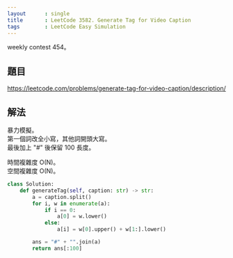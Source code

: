 ```yaml
---
layout      : single
title       : LeetCode 3582. Generate Tag for Video Caption
tags        : LeetCode Easy Simulation
---
```

weekly contest 454。

## 題目

<https://leetcode.com/problems/generate-tag-for-video-caption/description/>

## 解法

暴力模擬。  
第一個詞改全小寫，其他詞開頭大寫。  
最後加上 "#" 後保留 100 長度。  

時間複雜度 O(N)。  
空間複雜度 O(N)。  

```python
class Solution:
    def generateTag(self, caption: str) -> str:
        a = caption.split()
        for i, w in enumerate(a):
            if i == 0:
                a[0] = w.lower()
            else:
                a[i] = w[0].upper() + w[1:].lower()

        ans = "#" + "".join(a)
        return ans[:100]
```
